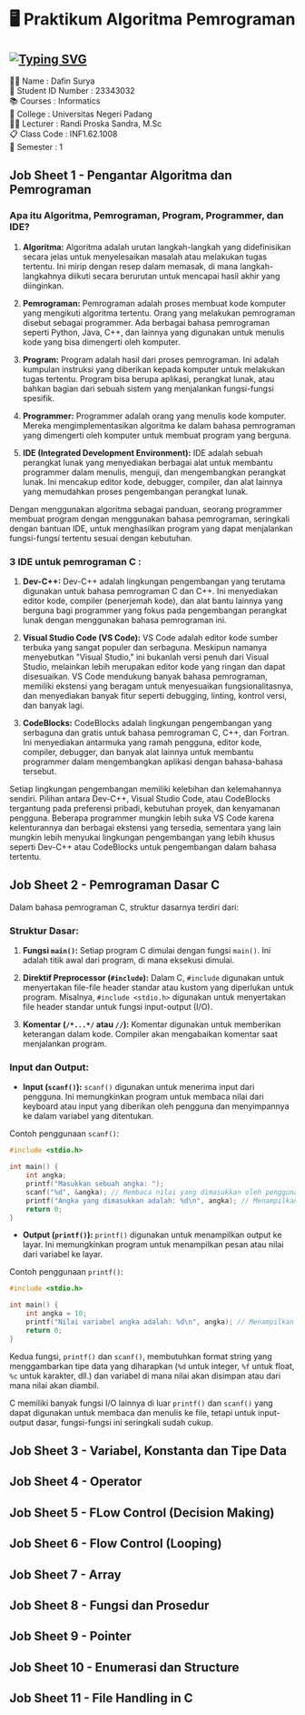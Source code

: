 # 🖥️ Praktikum Algoritma Pemrograman
<a href="https://git.io/typing-svg"><img src="https://readme-typing-svg.demolab.com?font=Century&weight=100&size=50&duration=2000&pause=1000&color=00FFFF&vCenter=true&random=false&width=1000&height=100&lines=Hi+There!;Welcome+to+My+Repository" alt="Typing SVG" /></a>
-
👨‍🎓 Name : Dafin Surya<br>
📇 Student ID Number : 23343032<br>
📚 Courses : Informatics<br>
🏫 College : Universitas Negeri Padang<br>
🧑‍🏫️ Lecturer : Randi Proska Sandra, M.Sc<br>
📋 Class Code : INF1.62.1008<br>
📑 Semester : 1<br>

## Job Sheet 1 - Pengantar Algoritma dan Pemrograman
### Apa itu Algoritma, Pemrograman, Program, Programmer, dan IDE?
1. **Algoritma:** Algoritma adalah urutan langkah-langkah yang didefinisikan secara jelas untuk menyelesaikan masalah atau melakukan tugas tertentu. Ini mirip dengan resep dalam memasak, di mana langkah-langkahnya diikuti secara berurutan untuk mencapai hasil akhir yang diinginkan.

2. **Pemrograman:** Pemrograman adalah proses membuat kode komputer yang mengikuti algoritma tertentu. Orang yang melakukan pemrograman disebut sebagai programmer. Ada berbagai bahasa pemrograman seperti Python, Java, C++, dan lainnya yang digunakan untuk menulis kode yang bisa dimengerti oleh komputer.

3. **Program:** Program adalah hasil dari proses pemrograman. Ini adalah kumpulan instruksi yang diberikan kepada komputer untuk melakukan tugas tertentu. Program bisa berupa aplikasi, perangkat lunak, atau bahkan bagian dari sebuah sistem yang menjalankan fungsi-fungsi spesifik.

4. **Programmer:** Programmer adalah orang yang menulis kode komputer. Mereka mengimplementasikan algoritma ke dalam bahasa pemrograman yang dimengerti oleh komputer untuk membuat program yang berguna.

5. **IDE (Integrated Development Environment):** IDE adalah sebuah perangkat lunak yang menyediakan berbagai alat untuk membantu programmer dalam menulis, menguji, dan mengembangkan perangkat lunak. Ini mencakup editor kode, debugger, compiler, dan alat lainnya yang memudahkan proses pengembangan perangkat lunak.

Dengan menggunakan algoritma sebagai panduan, seorang programmer membuat program dengan menggunakan bahasa pemrograman, seringkali dengan bantuan IDE, untuk menghasilkan program yang dapat menjalankan fungsi-fungsi tertentu sesuai dengan kebutuhan.

### 3 IDE untuk pemrograman C :
1. **Dev-C++:** Dev-C++ adalah lingkungan pengembangan yang terutama digunakan untuk bahasa pemrograman C dan C++. Ini menyediakan editor kode, compiler (penerjemah kode), dan alat bantu lainnya yang berguna bagi programmer yang fokus pada pengembangan perangkat lunak dengan menggunakan bahasa pemrograman ini.

2. **Visual Studio Code (VS Code):** VS Code adalah editor kode sumber terbuka yang sangat populer dan serbaguna. Meskipun namanya menyebutkan "Visual Studio," ini bukanlah versi penuh dari Visual Studio, melainkan lebih merupakan editor kode yang ringan dan dapat disesuaikan. VS Code mendukung banyak bahasa pemrograman, memiliki ekstensi yang beragam untuk menyesuaikan fungsionalitasnya, dan menyediakan banyak fitur seperti debugging, linting, kontrol versi, dan banyak lagi.

3. **CodeBlocks:** CodeBlocks adalah lingkungan pengembangan yang serbaguna dan gratis untuk bahasa pemrograman C, C++, dan Fortran. Ini menyediakan antarmuka yang ramah pengguna, editor kode, compiler, debugger, dan banyak alat lainnya untuk membantu programmer dalam mengembangkan aplikasi dengan bahasa-bahasa tersebut.

Setiap lingkungan pengembangan memiliki kelebihan dan kelemahannya sendiri. Pilihan antara Dev-C++, Visual Studio Code, atau CodeBlocks tergantung pada preferensi pribadi, kebutuhan proyek, dan kenyamanan pengguna. Beberapa programmer mungkin lebih suka VS Code karena kelenturannya dan berbagai ekstensi yang tersedia, sementara yang lain mungkin lebih menyukai lingkungan pengembangan yang lebih khusus seperti Dev-C++ atau CodeBlocks untuk pengembangan dalam bahasa tertentu.

## Job Sheet 2 - Pemrograman Dasar C
Dalam bahasa pemrograman C, struktur dasarnya terdiri dari:

### Struktur Dasar:

1. **Fungsi `main()`:** Setiap program C dimulai dengan fungsi `main()`. Ini adalah titik awal dari program, di mana eksekusi dimulai.

2. **Direktif Preprocessor (`#include`):** Dalam C, `#include` digunakan untuk menyertakan file-file header standar atau kustom yang diperlukan untuk program. Misalnya, `#include <stdio.h>` digunakan untuk menyertakan file header standar untuk fungsi input-output (I/O).

3. **Komentar (`/*...*/` atau `//`):** Komentar digunakan untuk memberikan keterangan dalam kode. Compiler akan mengabaikan komentar saat menjalankan program.

### Input dan Output:

- **Input (`scanf()`):** `scanf()` digunakan untuk menerima input dari pengguna. Ini memungkinkan program untuk membaca nilai dari keyboard atau input yang diberikan oleh pengguna dan menyimpannya ke dalam variabel yang ditentukan.

Contoh penggunaan `scanf()`:

```c
#include <stdio.h>

int main() {
    int angka;
    printf("Masukkan sebuah angka: ");
    scanf("%d", &angka); // Membaca nilai yang dimasukkan oleh pengguna
    printf("Angka yang dimasukkan adalah: %d\n", angka); // Menampilkan nilai yang dimasukkan
    return 0;
}
```

- **Output (`printf()`):** `printf()` digunakan untuk menampilkan output ke layar. Ini memungkinkan program untuk menampilkan pesan atau nilai dari variabel ke layar.

Contoh penggunaan `printf()`:

```c
#include <stdio.h>

int main() {
    int angka = 10;
    printf("Nilai variabel angka adalah: %d\n", angka); // Menampilkan nilai variabel angka
    return 0;
}
```

Kedua fungsi, `printf()` dan `scanf()`, membutuhkan format string yang menggambarkan tipe data yang diharapkan (`%d` untuk integer, `%f` untuk float, `%c` untuk karakter, dll.) dan variabel di mana nilai akan disimpan atau dari mana nilai akan diambil.

C memiliki banyak fungsi I/O lainnya di luar `printf()` dan `scanf()` yang dapat digunakan untuk membaca dan menulis ke file, tetapi untuk input-output dasar, fungsi-fungsi ini seringkali sudah cukup.

## Job Sheet 3 - Variabel, Konstanta dan Tipe Data

## Job Sheet 4 - Operator

## Job Sheet 5 - FLow Control (Decision Making)

## Job Sheet 6 - Flow Control (Looping)

## Job Sheet 7 - Array

## Job Sheet 8 - Fungsi dan Prosedur

## Job Sheet 9 - Pointer

## Job Sheet 10 - Enumerasi dan Structure

## Job Sheet 11 - File Handling in C
